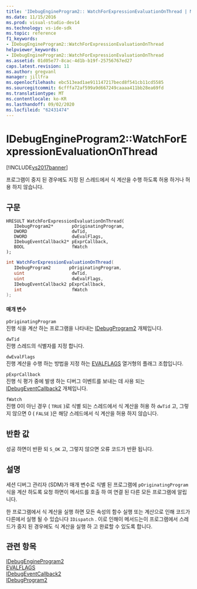 ```yaml
---
title: 'IDebugEngineProgram2:: WatchForExpressionEvaluationOnThread | Microsoft Docs'
ms.date: 11/15/2016
ms.prod: visual-studio-dev14
ms.technology: vs-ide-sdk
ms.topic: reference
f1_keywords:
- IDebugEngineProgram2::WatchForExpressionEvaluationOnThread
helpviewer_keywords:
- IDebugEngineProgram2::WatchForExpressionEvaluationOnThread
ms.assetid: 01d05e77-8cac-4d1b-b19f-25756767ed27
caps.latest.revision: 11
ms.author: gregvanl
manager: jillfra
ms.openlocfilehash: ebc513ead1ae911147217becd8f541cb11cd5585
ms.sourcegitcommit: 6cfffa72af599a9d667249caaaa411bb28ea69fd
ms.translationtype: MT
ms.contentlocale: ko-KR
ms.lasthandoff: 09/02/2020
ms.locfileid: "62431474"
---
```

# <a name="idebugengineprogram2watchforexpressionevaluationonthread"></a>IDebugEngineProgram2::WatchForExpressionEvaluationOnThread
[!INCLUDE[vs2017banner](../../../includes/vs2017banner.md)]

프로그램이 중지 된 경우에도 지정 된 스레드에서 식 계산을 수행 하도록 허용 하거나 허용 하지 않습니다.  
  
## <a name="syntax"></a>구문  
  
```cpp#  
HRESULT WatchForExpressionEvaluationOnThread(   
   IDebugProgram2*       pOriginatingProgram,  
   DWORD                 dwTid,  
   DWORD                 dwEvalFlags,  
   IDebugEventCallback2* pExprCallback,  
   BOOL                  fWatch  
);  
```  
  
```csharp  
int WatchForExpressionEvaluationOnThread(   
   IDebugProgram2       pOriginatingProgram,  
   uint                  dwTid,  
   uint                  dwEvalFlags,  
   IDebugEventCallback2 pExprCallback,  
   int                   fWatch  
);  
```  
  
#### <a name="parameters"></a>매개 변수  
 `pOriginatingProgram`  
 진행 식을 계산 하는 프로그램을 나타내는 [IDebugProgram2](../../../extensibility/debugger/reference/idebugprogram2.md) 개체입니다.  
  
 `dwTid`  
 진행 스레드의 식별자를 지정 합니다.  
  
 `dwEvalFlags`  
 진행 계산을 수행 하는 방법을 지정 하는 [EVALFLAGS](../../../extensibility/debugger/reference/evalflags.md) 열거형의 플래그 조합입니다.  
  
 `pExprCallback`  
 진행 식 평가 중에 발생 하는 디버그 이벤트를 보내는 데 사용 되는 [IDebugEventCallback2](../../../extensibility/debugger/reference/idebugeventcallback2.md) 개체입니다.  
  
 `fWatch`  
 진행 0이 아닌 경우 ( `TRUE` )로 식별 되는 스레드에서 식 계산을 허용 하 `dwTid` 고, 그렇지 않으면 0 ( `FALSE` )은 해당 스레드에서 식 계산을 허용 하지 않습니다.  
  
## <a name="return-value"></a>반환 값  
 성공 하면이 반환 되 `S_OK` 고, 그렇지 않으면 오류 코드가 반환 됩니다.  
  
## <a name="remarks"></a>설명  
 세션 디버그 관리자 (SDM)가 매개 변수로 식별 된 프로그램에 `pOriginatingProgram` 식을 계산 하도록 요청 하면이 메서드를 호출 하 여 연결 된 다른 모든 프로그램에 알립니다.  
  
 한 프로그램에서 식 계산을 실행 하면 모든 속성의 함수 실행 또는 계산으로 인해 코드가 다른에서 실행 될 수 있습니다 `IDispatch` . 이로 인해이 메서드는이 프로그램에서 스레드가 중지 된 경우에도 식 계산을 실행 하 고 완료할 수 있도록 합니다.  
  
## <a name="see-also"></a>관련 항목  
 [IDebugEngineProgram2](../../../extensibility/debugger/reference/idebugengineprogram2.md)   
 [EVALFLAGS](../../../extensibility/debugger/reference/evalflags.md)   
 [IDebugEventCallback2](../../../extensibility/debugger/reference/idebugeventcallback2.md)   
 [IDebugProgram2](../../../extensibility/debugger/reference/idebugprogram2.md)
